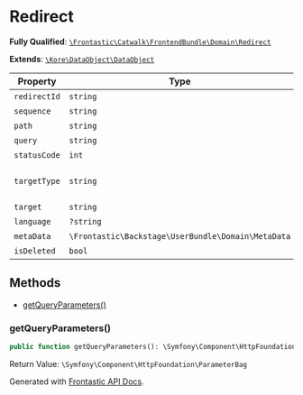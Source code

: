 #  Redirect

**Fully Qualified**: [`\Frontastic\Catwalk\FrontendBundle\Domain\Redirect`](../../../../src/php/FrontendBundle/Domain/Redirect.php)

**Extends**: [`\Kore\DataObject\DataObject`](https://github.com/kore/DataObject)

Property|Type|Default|Required|Description
--------|----|-------|--------|-----------
`redirectId` | `string` |  | *Yes* | 
`sequence` | `string` |  | *Yes* | 
`path` | `string` |  | *Yes* | 
`query` | `string` |  | - | 
`statusCode` | `int` | `301` | - | 
`targetType` | `string` |  | *Yes* | One of TARGET_TYPE_* constants
`target` | `string` |  | *Yes* | 
`language` | `?string` | `null` | - | 
`metaData` | `\Frontastic\Backstage\UserBundle\Domain\MetaData` |  | *Yes* | 
`isDeleted` | `bool` | `false` | *Yes* | 

## Methods

* [getQueryParameters()](#getqueryparameters)

### getQueryParameters()

```php
public function getQueryParameters(): \Symfony\Component\HttpFoundation\ParameterBag
```

Return Value: `\Symfony\Component\HttpFoundation\ParameterBag`

Generated with [Frontastic API Docs](https://github.com/FrontasticGmbH/apidocs).
